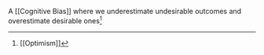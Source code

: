 A [[Cognitive Bias]] where we underestimate undesirable outcomes and overestimate desirable ones[^1]

[^1]: [[Optimism]]